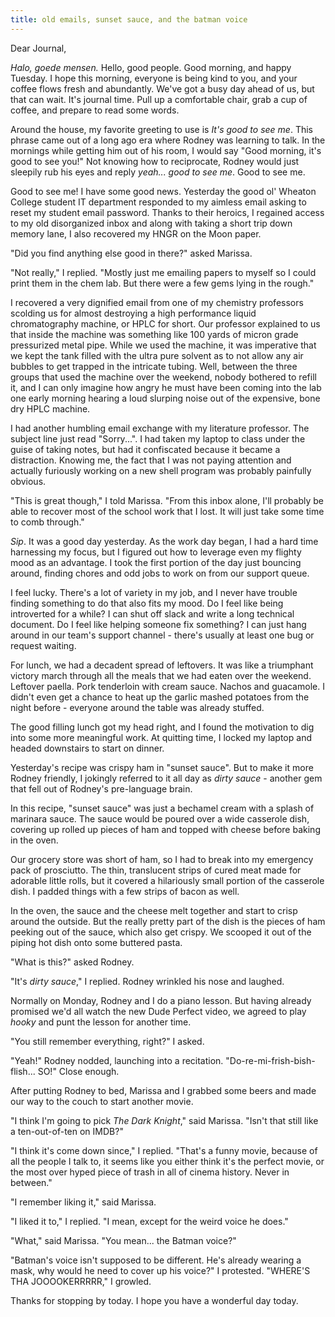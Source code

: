 ```yaml
---
title: old emails, sunset sauce, and the batman voice
---
```


Dear Journal,

_Halo, goede mensen._ Hello, good people.  Good morning, and happy
Tuesday.  I hope this morning, everyone is being kind to you, and your
coffee flows fresh and abundantly.  We've got a busy day ahead of us,
but that can wait.  It's journal time.  Pull up a comfortable chair,
grab a cup of coffee, and prepare to read some words.

Around the house, my favorite greeting to use is _It's good to see
me_.  This phrase came out of a long ago era where Rodney was learning
to talk.  In the mornings while getting him out of his room, I would
say "Good morning, it's good to see you!"  Not knowing how to
reciprocate, Rodney would just sleepily rub his eyes and reply
_yeah... good to see me_.  Good to see me.

Good to see me!  I have some good news.  Yesterday the good ol'
Wheaton College student IT department responded to my aimless email
asking to reset my student email password.  Thanks to their heroics, I
regained access to my old disorganized inbox and along with taking a
short trip down memory lane, I also recovered my HNGR on the Moon
paper.

"Did you find anything else good in there?" asked Marissa.

"Not really," I replied.  "Mostly just me emailing papers to myself so
I could print them in the chem lab.  But there were a few gems lying
in the rough."

I recovered a very dignified email from one of my chemistry professors
scolding us for almost destroying a high performance liquid
chromatography machine, or HPLC for short.  Our professor explained to
us that inside the machine was something like 100 yards of micron
grade pressurized metal pipe.  While we used the machine, it was
imperative that we kept the tank filled with the ultra pure solvent as
to not allow any air bubbles to get trapped in the intricate tubing.
Well, between the three groups that used the machine over the weekend,
nobody bothered to refill it, and I can only imagine how angry he must
have been coming into the lab one early morning hearing a loud
slurping noise out of the expensive, bone dry HPLC machine.

I had another humbling email exchange with my literature professor.
The subject line just read "Sorry...".  I had taken my laptop to class
under the guise of taking notes, but had it confiscated because it
became a distraction.  Knowing me, the fact that I was not paying
attention and actually furiously working on a new shell program was
probably painfully obvious.

"This is great though," I told Marissa.  "From this inbox alone, I'll
probably be able to recover most of the school work that I lost.  It
will just take some time to comb through."

_Sip_.  It was a good day yesterday.  As the work day began, I had a
hard time harnessing my focus, but I figured out how to leverage even
my flighty mood as an advantage.  I took the first portion of the day
just bouncing around, finding chores and odd jobs to work on from our
support queue.

I feel lucky.  There's a lot of variety in my job, and I never have
trouble finding something to do that also fits my mood.  Do I feel
like being introverted for a while?  I can shut off slack and write a
long technical document.  Do I feel like helping someone fix
something?  I can just hang around in our team's support channel -
there's usually at least one bug or request waiting.

For lunch, we had a decadent spread of leftovers.  It was like a
triumphant victory march through all the meals that we had eaten over
the weekend.  Leftover paella.  Pork tenderloin with cream sauce.
Nachos and guacamole.  I didn't even get a chance to heat up the
garlic mashed potatoes from the night before - everyone around the
table was already stuffed.

The good filling lunch got my head right, and I found the motivation
to dig into some more meaningful work.  At quitting time, I locked my
laptop and headed downstairs to start on dinner.

Yesterday's recipe was crispy ham in "sunset sauce".  But to make it
more Rodney friendly, I jokingly referred to it all day as _dirty
sauce_ - another gem that fell out of Rodney's pre-language brain.

In this recipe, "sunset sauce" was just a bechamel cream with a splash
of marinara sauce.  The sauce would be poured over a wide casserole
dish, covering up rolled up pieces of ham and topped with cheese
before baking in the oven.

Our grocery store was short of ham, so I had to break into my
emergency pack of prosciutto.  The thin, translucent strips of cured
meat made for adorable little rolls, but it covered a hilariously
small portion of the casserole dish.  I padded things with a few
strips of bacon as well.

In the oven, the sauce and the cheese melt together and start to crisp
around the outside.  But the really pretty part of the dish is the
pieces of ham peeking out of the sauce, which also get crispy.  We
scooped it out of the piping hot dish onto some buttered pasta.

"What is this?" asked Rodney.

"It's _dirty sauce_," I replied.  Rodney wrinkled his nose and
laughed.

Normally on Monday, Rodney and I do a piano lesson.  But having
already promised we'd all watch the new Dude Perfect video, we agreed
to play _hooky_ and punt the lesson for another time.

"You still remember everything, right?" I asked.

"Yeah!" Rodney nodded, launching into a recitation.
"Do-re-mi-frish-bish-flish... SO!"  Close enough.

After putting Rodney to bed, Marissa and I grabbed some beers and made
our way to the couch to start another movie.

"I think I'm going to pick _The Dark Knight_," said Marissa.  "Isn't
that still like a ten-out-of-ten on IMDB?"

"I think it's come down since," I replied.  "That's a funny movie,
because of all the people I talk to, it seems like you either think
it's the perfect movie, or the most over hyped piece of trash in all
of cinema history.  Never in between."

"I remember liking it," said Marissa.

"I liked it to," I replied.  "I mean, except for the weird voice he
does."

"What," said Marissa.  "You mean... the Batman voice?"

"Batman's voice isn't supposed to be different.  He's already wearing
a mask, why would he need to cover up his voice?" I protested.
"WHERE'S THA JOOOOKERRRRR," I growled.

Thanks for stopping by today.  I hope you have a wonderful day today.
